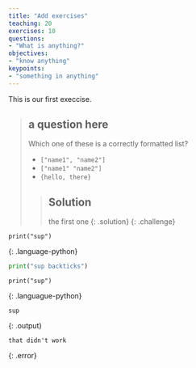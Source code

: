 ```yaml
---
title: "Add exercises"
teaching: 20
exercises: 10
questions:
- "What is anything?"
objectives:
- "know anything"
keypoints:
- "something in anything"
---
```


This is our first execcise.

> ## a question here
> 
> Which one of these is a correctly formatted list?
> - `["name1", "name2"]`
> - `["name1" "name2"]`
> - `{hello, there}`
> 
> > ## Solution
> > 
> > the first one
> {: .solution}
{: .challenge}

~~~
print("sup")
~~~
{: .language-python}

``` python
print("sup backticks")
```

~~~
print("sup")
~~~
{: .languague-python}

~~~
sup
~~~
{: .output)

~~~
that didn't work
~~~
{: .error}
